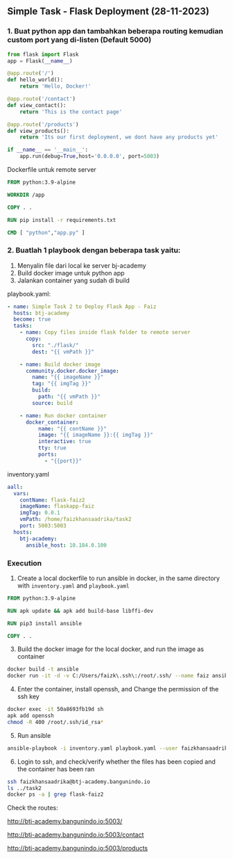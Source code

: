 ## Simple Task - Flask Deployment (28-11-2023)

### 1. Buat python app dan tambahkan beberapa routing kemudian custom port yang di-listen (Default 5000)
```python
from flask import Flask
app = Flask(__name__)

@app.route('/')
def hello_world():
    return 'Hello, Docker!'

@app.route('/contact')
def view_contact():
    return 'This is the contact page'

@app.route('/products')
def view_products():
    return 'Its our first deployment, we dont have any products yet'

if __name__ == '__main__':
    app.run(debug=True,host='0.0.0.0', port=5003)
```

Dockerfile untuk remote server
```dockerfile
FROM python:3.9-alpine

WORKDIR /app

COPY . .

RUN pip install -r requirements.txt

CMD [ "python","app.py" ]
```
### 2. Buatlah 1 playbook dengan beberapa task yaitu:
1. Menyalin file dari local ke server bj-academy
2. Build docker image untuk python app
3. Jalankan container yang sudah di build

playbook.yaml:
```yaml
- name: Simple Task 2 to Deploy Flask App - Faiz
  hosts: btj-academy
  become: true
  tasks:
    - name: Copy files inside flask folder to remote server
      copy:
        src: "./flask/"
        dest: "{{ vmPath }}"

    - name: Build docker image
      community.docker.docker_image:
        name: "{{ imageName }}"
        tag: "{{ imgTag }}"
        build:
          path: "{{ vmPath }}"
        source: build

    - name: Run docker container
      docker_container:
          name: "{{ contName }}"
          image: "{{ imageName }}:{{ imgTag }}"
          interactive: true
          tty: true
          ports:
            - "{{port}}"
```
inventory.yaml
```yaml
aall:
  vars:
    contName: flask-faiz2
    imageName: flaskapp-faiz
    imgTag: 0.0.1
    vmPath: /home/faizkhansaadrika/task2
    port: 5003:5003
  hosts:
    btj-academy:
      ansible_host: 10.184.0.100
```


### Execution
1. Create a local dockerfile to run ansible in docker, in the same directory with `inventory.yaml` and `playbook.yaml`
```dockerfile
FROM python:3.9-alpine

RUN apk update && apk add build-base libffi-dev

RUN pip3 install ansible

COPY . .
```
3. Build the docker image for the local docker, and run the image as container
```bash
docker build -t ansible
docker run -it -d -v C:/Users/faizk\.ssh\:/root/.ssh/ --name faiz ansible
```
4. Enter the container, install openssh, and Change the permission of the ssh key
```bash
docker exec -it 50a8693fb19d sh
apk add openssh
chmod -R 400 /root/.ssh/id_rsa*
```
5. Run ansible
```bash
ansible-playbook -i inventory.yaml playbook.yaml --user faizkhansaadrika
```
6. Login to ssh, and check/verify whether the files has been copied and the container has been ran
```bash
ssh faizkhansaadrika@btj-academy.bangunindo.io
ls ../task2
docker ps -a | grep flask-faiz2
```

Check the routes:

http://btj-academy.bangunindo.io:5003/

http://btj-academy.bangunindo.io:5003/contact

http://btj-academy.bangunindo.io:5003/products
